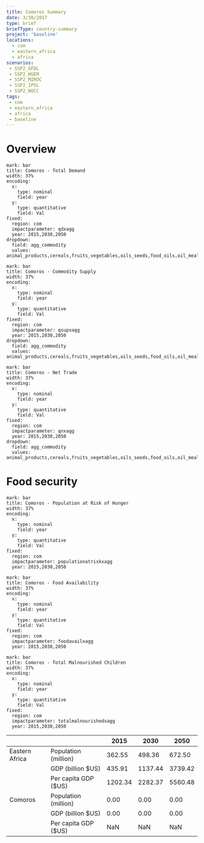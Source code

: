 ```yaml
---
title: Comoros Summary
date: 3/30/2017
type: brief
briefType: country-summary
project: 'baseline'
locations:
  - com
  - eastern_africa
  - africa
scenarios:
 - SSP2_GFDL
 - SSP2_HGEM
 - SSP2_MIROC
 - SSP2_IPSL
 - SSP2_NOCC
tags:
 - com
 - eastern_africa
 - africa
 - baseline
---
```

# Overview 

```chart
mark: bar
title: Comoros - Total Demand
width: 37%
encoding:
  x:
    type: nominal
    field: year
  y:
    type: quantitative
    field: Val
fixed:
  region: com
  impactparameter: qdxagg
  year: 2015,2030,2050
dropdown:
  field: agg_commodity
  values: animal_products,cereals,fruits_vegetables,oils_seeds,food_oils,oil_meals,other,pulses,roots_tubers,sugar
```

```chart
mark: bar
title: Comoros - Commodity Supply
width: 37%
encoding:
  x:
    type: nominal
    field: year
  y:
    type: quantitative
    field: Val
fixed:
  region: com
  impactparameter: qsupxagg
  year: 2015,2030,2050
dropdown:
  field: agg_commodity
  values: animal_products,cereals,fruits_vegetables,oils_seeds,food_oils,oil_meals,other,pulses,roots_tubers,sugar
```

```chart
mark: bar
title: Comoros - Net Trade
width: 37%
encoding:
  x:
    type: nominal
    field: year
  y:
    type: quantitative
    field: Val
fixed:
  region: com
  impactparameter: qnxagg
  year: 2015,2030,2050
dropdown:
  field: agg_commodity
  values: animal_products,cereals,fruits_vegetables,oils_seeds,food_oils,oil_meals,other,pulses,roots_tubers,sugar
```

# Food security

```chart
mark: bar
title: Comoros - Population at Risk of Hunger
width: 37%
encoding:
  x:
    type: nominal
    field: year
  y:
    type: quantitative
    field: Val
fixed:
  region: com
  impactparameter: populationatriskxagg
  year: 2015,2030,2050
```

```chart
mark: bar
title: Comoros - Food Availability
width: 37%
encoding:
  x:
    type: nominal
    field: year
  y:
    type: quantitative
    field: Val
fixed:
  region: com
  impactparameter: foodavailxagg
  year: 2015,2030,2050
```

```chart
mark: bar
title: Comoros - Total Malnourished Children
width: 37%
encoding:
  x:
    type: nominal
    field: year
  y:
    type: quantitative
    field: Val
fixed:
  region: com
  impactparameter: totalmalnourishedxagg
  year: 2015,2030,2050
```

|   |   | 2015 | 2030 | 2050 |
|---|---|---|---|---|
| Eastern Africa | Population (million) | 362.55 | 498.36 | 672.50 |
|  | GDP (billion $US) | 435.91 | 1137.44 | 3739.42 |
|  | Per capita GDP ($US) | 1202.34 | 2282.37 | 5560.48 |
| Comoros | Population (million) | 0.00 | 0.00 | 0.00 |
|  | GDP (billion $US) | 0.00 | 0.00 | 0.00 |
|  | Per capita GDP ($US) | NaN| NaN| NaN|